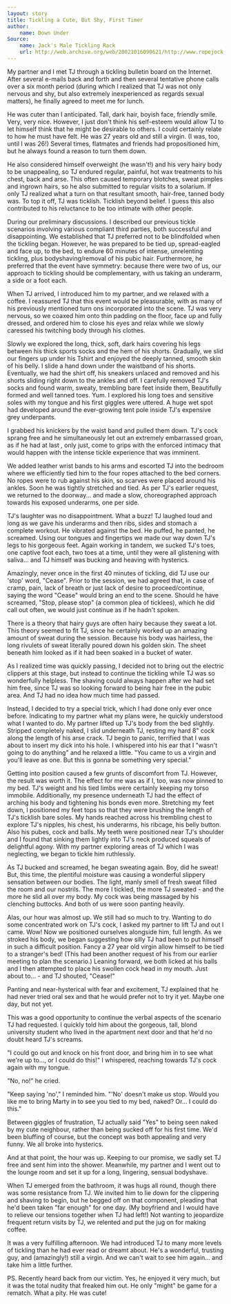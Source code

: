 ```yaml
---
layout: story
title: Tickling a Cute, But Shy, First Timer
author:
    name: Down Under
Source:
    name: Jack's Male Tickling Rack
    url: http://web.archive.org/web/20021016090621/http://www.ropejock.com/stdu/cutebutshy.html
---
```


My partner and I met TJ through a tickling bulletin board on the Internet. After several e-mails back and forth and then several tentative phone calls over a six month period (during which I realized that TJ was not only nervous and shy, but also extremely inexperienced as regards sexual matters), he finally agreed to meet me for lunch.

He was cuter than I anticipated. Tall, dark hair, boyish face, friendly smile. Very, very nice. However, I just don't think his self-esteem would allow TJ to let himself think that he might be desirable to others. I could certainly relate to how he must have felt. He was 27 years old and still a virgin. (I was, too, until I was 26!) Several times, flatmates and friends had propositioned him, but he always found a reason to turn them down.

He also considered himself overweight (he wasn't!) and his very hairy body to be unappealing, so TJ endured regular, painful, hot wax treatments to his chest, back and arse. This often caused temporary blotches, sweat pimples and ingrown hairs, so he also submitted to regular visits to a solarium. If only TJ realized what a turn on that resultant smooth, hair-free, tanned body was. To top it off, TJ was ticklish. Ticklish beyond belief. I guess this also contributed to his reluctance to be too intimate with other people.

During our preliminary discussions. I described our previous tickle scenarios involving various compliant third parties, both successful and disappointing. We established that TJ preferred not to be blindfolded when the tickling began. However, he was prepared to be tied up, spread-eagled and face up, to the bed, to endure 60 minutes of intense, unrelenting tickling, plus bodyshaving/removal of his pubic hair. Furthermore, he preferred that the event have symmetry: because there were two of us, our approach to tickling should be complementary, with us taking an underarm, a side or a foot each.

When TJ arrived, I introduced him to my partner, and we relaxed with a coffee. I reassured TJ that this event would be pleasurable, with as many of his previously mentioned turn ons incorporated into the scene. TJ was very nervous, so we coaxed him onto thin padding on the floor, face up and fully dressed, and ordered him to close his eyes and relax while we slowly caressed his twitching body through his clothes.

Slowly we explored the long, thick, soft, dark hairs covering his legs between his thick sports socks and the hem of his shorts. Gradually, we slid our fingers up under his Tshirt and enjoyed the deeply tanned, smooth skin of his belly. I slide a hand down under the waistband of his shorts. Eventually, we had the shirt off, his sneakers unlaced and removed and his shorts sliding right down to the ankles and off. I carefully removed TJ's socks and found warm, sweaty, trembling bare feet inside them, Beautifully formed and well tanned toes. Yum. I explored his long toes and sensitive soles with my tongue and his first giggles were uttered. A huge wet spot had developed around the ever-growing tent pole inside TJ's expensive grey underpants.

I grabbed his knickers by the waist band and pulled them down. TJ's cock sprang free and he simultaneously let out an extremely embarrassed groan, as if he had at last , only just, come to grips with the enforced intimacy that would happen with the intense tickle experience that was imminent.

We added leather wrist bands to his arms and escorted TJ into the bedroom where we efficiently tied him to the four ropes attached to the bed corners. No ropes were to rub against his skin, so scarves were placed around his ankles. Soon he was tightly stretched and tied. As per TJ's earlier request, we returned to the doorway... and made a slow, choreographed approach towards his exposed underarms, one per side.

TJ's laughter was no disappointment. What a buzz! TJ laughed loud and long as we gave his underarms and then ribs, sides and stomach a complete workout. He vibrated against the bed. He puffed, he panted, he screamed. Using our tongues and fingertips we made our way down TJ's legs to his gorgeous feet. Again working in tandem, we sucked TJ's toes, one captive foot each, two toes at a time, until they were all glistening with saliva... and TJ himself was bucking and heaving with hysterics.

Amazingly, never once in the first 40 minutes of tickling, did TJ use our 'stop' word, "Cease". Prior to the session, we had agreed that, in case of cramp, pain, lack of breath or just lack of desire to proceed/continue, saying the word "Cease" would bring an end to the scene. Should he have screamed, "Stop, please stop" (a common plea of ticklees), which he did call out often, we would just continue as if he hadn't spoken.

There is a theory that hairy guys are often hairy because they sweat a lot. This theory seemed to fit TJ, since he certainly worked up an amazing amount of sweat during the session. Because his body was hairless, the long rivulets of sweat literally poured down his golden skin. The sheet beneath him looked as if it had been soaked in a bucket of water.

As I realized time was quickly passing, I decided not to bring out the electric clippers at this stage, but instead to continue the tickling while TJ was so wonderfully helpless. The shaving could always happen after we had set him free, since TJ was so looking forward to being hair free in the pubic area. And TJ had no idea how much time had passed.

Instead, I decided to try a special trick, which I had done only ever once before. Indicating to my partner what my plans were, he quickly understood what I wanted to do. My partner lifted up TJ's body from the bed slightly. Stripped completely naked, I slid underneath TJ, resting my hard 8" cock along the length of his arse crack. TJ begin to panic, terrified that I was about to insert my dick into his hole. I whispered into his ear that I "wasn't going to do anything" and he relaxed a little. "You came to us a virgin and you'll leave as one. But this is gonna be something very special."

Getting into position caused a few grunts of discomfort from TJ. However, the result was worth it. The effect for me was as if I, too, was now pinned to my bed. TJ's weight and his tied limbs were certainly keeping my torso immobile. Additionally, my presence underneath TJ had the effect of arching his body and tightening his bonds even more. Stretching my feet down, I positioned my feet tops so that they were brushing the length of TJ's ticklish bare soles. My hands reached across his trembling chest to explore TJ's nipples, his chest, his underarms, his ribcage, his belly button. Also his pubes, cock and balls. My teeth were positioned near TJ's shoulder and I found that sinking them lightly into TJ's neck produced squeals of delightful agony. With my partner exploring areas of TJ which I was neglecting, we began to tickle him ruthlessly.

As TJ bucked and screamed, he began sweating again. Boy, did he sweat! But, this time, the plentiful moisture was causing a wonderful slippery sensation between our bodies. The light, manly smell of fresh sweat filled the room and our nostrils. The more I tickled, the more TJ sweated - and the more he slid all over my body. My cock was being massaged by his clenching buttocks. And both of us were soon panting heavily.

Alas, our hour was almost up. We still had so much to try. Wanting to do some concentrated work on TJ's cock, I asked my partner to lift TJ and out I came. Wow! Now we positioned ourselves alongside him, full length. As we stroked his body, we began suggesting how silly TJ had been to put himself in such a difficult position. Fancy a 27 year old virgin allow himself to be tied to a stranger's bed! (This had been another request of his from our earlier meeting to plan the scenario.) Leaning forward, we both licked at his balls and I then attempted to place his swollen cock head in my mouth. Just about to... - and TJ shouted, "Cease!"

Panting and near-hysterical with fear and excitement, TJ explained that he had never tried oral sex and that he would prefer not to try it yet. Maybe one day, but not yet.

This was a good opportunity to continue the verbal aspects of the scenario TJ had requested. I quickly told him about the gorgeous, tall, blond university student who lived in the apartment next door and that he'd no doubt heard TJ's screams.

"I could go out and knock on his front door, and bring him in to see what we're up to..., or I could do this!" I whispered, reaching towards TJ's cock again with my tongue.

"No, no!" he cried.

"Keep saying 'no'," I reminded him. "'No' doesn't make us stop. Would you like me to bring Marty in to see you tied to my bed, naked? Or... I could do this."

Between giggles of frustration, TJ actually said "Yes" to being seen naked by my cute neighbour, rather than being sucked off for his first time. We'd been bluffing of course, but the concept was both appealing and very funny. We all broke into hysterics.

And at that point, the hour was up. Keeping to our promise, we sadly set TJ free and sent him into the shower. Meanwhile, my partner and I went out to the lounge room and set it up for a long, lingering, sensual bodyshave.

When TJ emerged from the bathroom, it was hugs all round, though there was some resistance from TJ. We invited him to lie down for the clippering and shaving to begin, but he begged off on that component, pleading that he'd been taken "far enough" for one day. (My boyfriend and I would have to relieve our tensions together when TJ had left!) Not wanting to jeopardize frequent return visits by TJ, we relented and put the jug on for making coffee.

It was a very fulfilling afternoon. We had introduced TJ to many more levels of tickling than he had ever read or dreamt about. He's a wonderful, trusting guy, and (amazingly!) still a virgin. And we can't wait to see him again... and take him a little further.

PS. Recently heard back from our victim. Yes, he enjoyed it very much, but it was the total nudity that freaked him out. He only "might" be game for a rematch. What a pity. He was cute!